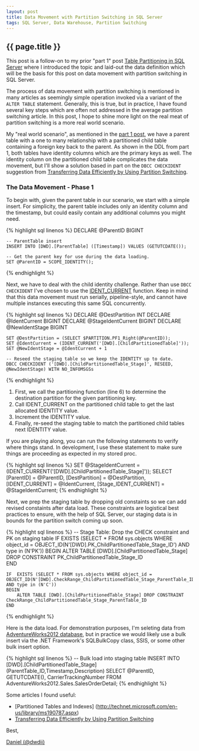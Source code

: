 ```yaml
---
layout: post
title: Data Movement with Partition Switching in SQL Server
tags: SQL Server, Data Warehouse, Partition Switching
---
```

{{ page.title }}
----------------
This post is a follow-on to my prior "part 1" post [Table Partitioning in SQL Server](/2013/09/12/SQL-Server-Table-Partitioning.html)
where I introduced the topic and laid-out the data definition which will be the basis for this post on data movement with partition switching in SQL Server.

The process of data movement with partition switching is mentioned in many articles as seemingly simple operation invoked via a variant of the `ALTER TABLE` 
statement. Generally, this is true, but in practice, I have found several key steps which are often not addressed in the average partition switching article.
In this post, I hope to shine more light on the real meat of partition switching is a more real world scenario. 

My "real world scenario", as mentioned in the [part 1 post](/2013/09/12/SQL-Server-Table-Partitioning.html), we have a parent table with a one to many relationship
with a partitioned child table containing a foreign key back to the parent. As shown in the DDL from part 1, both tables have identity columns which are the primary keys as well.
The identity column on the partitioned child table complicates the data movement, but I'll show a solution based in part on the `DBCC CHECKIDENT` suggestion from 
[Transferring Data Efficiently by Using Partition Switching](http://technet.microsoft.com/en-us/library/ms191160%28v=sql.105%29.aspx).

### The Data Movement - Phase 1 ###
To begin with, given the parent table in our scenario, we start with a simple insert. For simplicity, the parent table includes
only an identity column and the timestamp, but could easily contain any additional columns you might need.

{% highlight sql linenos %}
	DECLARE @ParentID BIGINT

	-- ParentTable insert
	INSERT INTO [DWD].[ParentTable] ([Timestamp]) VALUES (GETUTCDATE());

	-- Get the parent key for use during the data loading.
	SET @ParentID = SCOPE_IDENTITY();
{% endhighlight %}

Next, we have to deal with the child identity challenge. Rather than use `DBCC CHECKIDENT` I've chosen to use the 
[IDENT_CURRENT](http://technet.microsoft.com/en-us/library/ms175098.aspx) function. Keep in mind that this data
movement must run serially, pipeline-style, and cannot have multiple instances executing this same SQL concurrently.

{% highlight sql linenos %}
	DECLARE @DestPartition INT
	DECLARE @IdentCurrent BIGINT
	DECLARE @StageIdentCurrent BIGINT
	DECLARE @NewIdentStage BIGINT

	SET @DestPartition = (SELECT $PARTITION.PF1_Right(@ParentID));
	SET @IdentCurrent = (IDENT_CURRENT('[DWD].[ChildPartitionedTable]'));
	SET @NewIdentStage = @IdentCurrent + 1

	-- Reseed the staging table so we keep the IDENTITY up to date.
	DBCC CHECKIDENT ('[DWD].[ChildPartitionedTable_Stage]', RESEED, @NewIdentStage) WITH NO_INFOMSGSs
{% endhighlight %}

1. First, we call the partitioning function (line 6) to determine the destination partition for the given partitioning key.
2. Call IDENT_CURRENT on the partitioned child table to get the last allocated IDENTITY value.
3. Increment the IDENTITY value.
4. Finally, re-seed the staging table to match the partitioned child tables next IDENTITY value.

If you are playing along, you can run the following statements to verify where things stand. In development, I use these statement to
make sure things are proceeding as expected in my stored proc.

{% highlight sql linenos %}
	SET @StageIdentCurrent = (IDENT_CURRENT('[DWD].[ChildPartitionedTable_Stage]'));
	SELECT [ParentID] = @ParentID, [DestPartition] = @DestPartition, [IDENT_CURRENT] = @IdentCurrent, [Stage_IDENT_CURRENT] = @StageIdentCurrent;
{% endhighlight %}

Next, we prep the staging table by dropping old constaints so we can add revised constaints after data load. These constraints are logistical best practices
to ensure, with the help of SQL Server, our staging data is in bounds for the partition switch coming up soon.

{% highlight sql linenos %}
	-- Stage Table: Drop the CHECK constraint and PK on staging table
	IF  EXISTS (SELECT * FROM sys.objects WHERE object_id = OBJECT_ID(N'[DWD].PK_ChildPartitionedTable_Stage_ID') AND type in (N'PK'))
	BEGIN
		ALTER TABLE [DWD].[ChildPartitionedTable_Stage] DROP CONSTRAINT PK_ChildPartitionedTable_Stage_ID  
	END

	IF  EXISTS (SELECT * FROM sys.objects WHERE object_id = OBJECT_ID(N'[DWD].CheckRange_ChildPartitionedTable_Stage_ParentTable_ID') AND type in (N'C'))
	BEGIN
		ALTER TABLE [DWD].[ChildPartitionedTable_Stage] DROP CONSTRAINT CheckRange_ChildPartitionedTable_Stage_ParentTable_ID  
	END
{% endhighlight %}

Here is the data load. For demonstration purposes, I'm seleting data from [AdventureWorks2012 database](http://msftdbprodsamples.codeplex.com/releases/view/55330), 
but in practice we would likely use a bulk insert via the .NET Framework's SQLBulkCopy class, SSIS, or some other bulk insert option.

{% highlight sql linenos %}
	-- Bulk load into staging table 
	INSERT INTO [DWD].[ChildPartitionedTable_Stage] (ParentTable_ID,Timestamp,Description) 
		SELECT @ParentID, GETUTCDATE(), CarrierTrackingNumber FROM AdventureWorks2012.Sales.SalesOrderDetail;
{% endhighlight %}



Some articles I found useful:
* [Partitioned Tables and Indexes] (http://technet.microsoft.com/en-us/library/ms190787.aspx)
* [Transferring Data Efficiently by Using Partition Switching](http://technet.microsoft.com/en-us/library/ms191160%28v=sql.105%29.aspx)

Best,

[Daniel (@dwdii)](http://twitter.com/dwdii)

